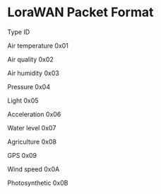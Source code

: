 # LoraWAN Packet Format 

 Type     				 ID   
 
 Air temperature        0x01  
 
 Air quality			0x02
 
 Air humidity   		0x03
 
 Pressure				0x04
 
 Light					0x05
 
 Acceleration			0x06
 
 Water level			0x07
 
 Agriculture			0x08
 
 GPS					0x09
 
 Wind speed				0x0A
 
 Photosynthetic			0x0B
 
 
